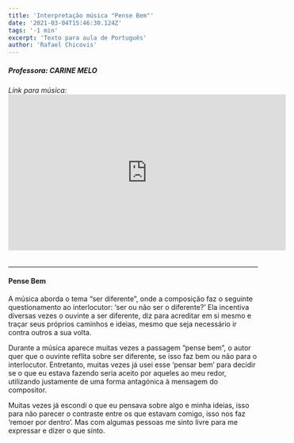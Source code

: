 ```yaml
---
title: 'Interpretação música "Pense Bem"'
date: '2021-03-04T15:46:30.124Z'
tags: '-1 min'
excerpt: 'Texto para aula de Português'
author: 'Rafael Chicovis'
---
```


##### Professora: CARINE MELO

###### Link para música:<iframe width="560" height="315" src="https://www.youtube.com/embed/W-3RZ41H29A" frameborder="0" allow="accelerometer; autoplay; clipboard-write; encrypted-media; gyroscope; picture-in-picture" allowfullscreen></iframe>

***
#### Pense Bem

A música aborda o tema “ser diferente”, onde a composição faz o seguinte questionamento ao interlocutor: ‘ser ou não ser o diferente?’ Ela incentiva diversas vezes o ouvinte a ser diferente, diz para acreditar em si mesmo e traçar seus próprios caminhos e ideias, mesmo que seja necessário ir contra outros a sua volta.

Durante a música aparece muitas vezes a passagem ”pense bem”, o autor quer que o ouvinte reflita sobre ser diferente, se isso faz bem ou não para o interlocutor. Entretanto, muitas vezes já usei esse ‘pensar bem’ para decidir se o que eu estava fazendo seria aceito por aqueles ao meu redor, utilizando justamente de uma forma antagónica à mensagem do compositor.

Muitas vezes já escondi o que eu pensava sobre algo e minha ideias, isso para não parecer o contraste entre os que estavam comigo, isso nos faz ‘remoer por dentro’. Mas com algumas pessoas me sinto livre para me expressar e dizer o que sinto.
